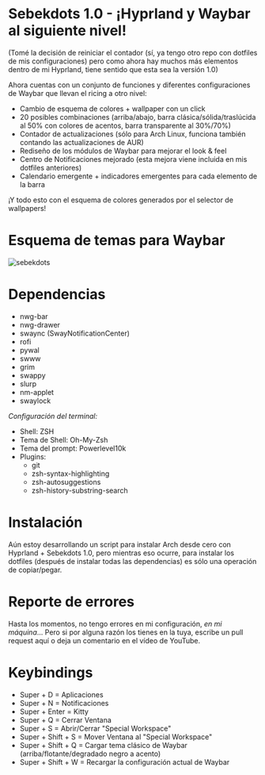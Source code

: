 # Sebekdots 1.0 - ¡Hyprland y Waybar al siguiente nivel!

(Tomé la decisión de reiniciar el contador (sí, ya tengo otro repo con dotfiles de mis configuraciones) pero como ahora hay muchos más elementos dentro de mi Hyprland, tiene sentido que esta sea la versión 1.0)

Ahora cuentas con un conjunto de funciones y diferentes configuraciones de Waybar que llevan el ricing a otro nivel:
- Cambio de esquema de colores + wallpaper con un click
- 20 posibles combinaciones (arriba/abajo, barra clásica/sólida/traslúcida al 50% con colores de acentos, barra transparente al 30%/70%)
- Contador de actualizaciones (sólo para Arch Linux, funciona también contando las actualizaciones de AUR)
- Rediseño de los módulos de Waybar para mejorar el look & feel
- Centro de Notificaciones mejorado (esta mejora viene incluida en mis dotfiles anteriores)
- Calendario emergente + indicadores emergentes para cada elemento de la barra

¡Y todo esto con el esquema de colores generados por el selector de wallpapers!

# Esquema de temas para Waybar

![sebekdots](https://github.com/andrewsebek/sebekdots/assets/121652305/b1931a97-48a3-4635-9abf-3c379aa6e408)

# Dependencias 

- nwg-bar
- nwg-drawer
- swaync (SwayNotificationCenter)
- rofi
- pywal
- swww
- grim
- swappy
- slurp
- nm-applet
- swaylock

*Configuración del terminal:*

- Shell: ZSH
- Tema de Shell: Oh-My-Zsh
- Tema del prompt: Powerlevel10k
- Plugins:
  - git
  - zsh-syntax-highlighting
  - zsh-autosuggestions
  - zsh-history-substring-search 

# Instalación

Aún estoy desarrollando un script para instalar Arch desde cero con Hyprland + Sebekdots 1.0, pero mientras eso ocurre, para instalar los dotfiles (después de instalar todas las dependencias) es sólo una operación de copiar/pegar.

# Reporte de errores

Hasta los momentos, no tengo errores en mi configuración, _en mi máquina_... Pero si por alguna razón los tienes en la tuya, escribe un pull request aquí o deja un comentario en el vídeo de YouTube.

# Keybindings

- Super + D = Aplicaciones
- Super + N = Notificaciones
- Super + Enter = Kitty
- Super + Q = Cerrar Ventana
- Super + S = Abrir/Cerrar "Special Workspace"
- Super + Shift + S = Mover Ventana al "Special Workspace"
- Super + Shift + Q = Cargar tema clásico de Waybar (arriba/flotante/degradado negro a acento)
- Super + Shift + W = Recargar la configuración actual de Waybar




